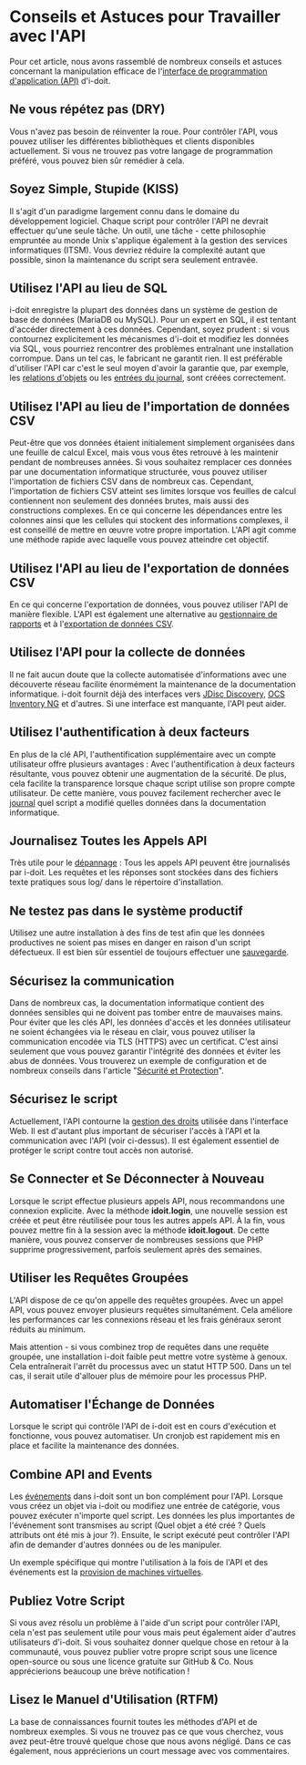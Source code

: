 # Conseils et Astuces pour Travailler avec l'API

Pour cet article, nous avons rassemblé de nombreux conseils et astuces concernant la manipulation efficace de l'[interface de programmation d'application (API)](./index.md) d'i-doit.

Ne vous répétez pas (DRY)
---------------------------

Vous n'avez pas besoin de réinventer la roue. Pour contrôler l'API, vous pouvez utiliser les différentes bibliothèques et clients disponibles actuellement. Si vous ne trouvez pas votre langage de programmation préféré, vous pouvez bien sûr remédier à cela.

Soyez Simple, Stupide (KISS)
-----------------------------

Il s'agit d'un paradigme largement connu dans le domaine du développement logiciel. Chaque script pour contrôler l'API ne devrait effectuer qu'une seule tâche. Un outil, une tâche - cette philosophie empruntée au monde Unix s'applique également à la gestion des services informatiques (ITSM). Vous devriez réduire la complexité autant que possible, sinon la maintenance du script sera seulement entravée.

Utilisez l'API au lieu de SQL
----------------------------

i-doit enregistre la plupart des données dans un système de gestion de base de données (MariaDB ou MySQL). Pour un expert en SQL, il est tentant d'accéder directement à ces données. Cependant, soyez prudent : si vous contournez explicitement les mécanismes d'i-doit et modifiez les données via SQL, vous pourriez rencontrer des problèmes entraînant une installation corrompue. Dans un tel cas, le fabricant ne garantit rien. Il est préférable d'utiliser l'API car c'est le seul moyen d'avoir la garantie que, par exemple, les [relations d'objets](../../basics/object-relations.md) ou les [entrées du journal](../../basics/logbook.md), sont créées correctement. 



Utilisez l'API au lieu de l'importation de données CSV
-----------------------------------------------------------

Peut-être que vos données étaient initialement simplement organisées dans une feuille de calcul Excel, mais vous vous êtes retrouvé à les maintenir pendant de nombreuses années. Si vous souhaitez remplacer ces données par une documentation informatique structurée, vous pouvez utiliser l'importation de fichiers CSV dans de nombreux cas. Cependant, l'importation de fichiers CSV atteint ses limites lorsque vos feuilles de calcul contiennent non seulement des données brutes, mais aussi des constructions complexes. En ce qui concerne les dépendances entre les colonnes ainsi que les cellules qui stockent des informations complexes, il est conseillé de mettre en œuvre votre propre importation. L'API agit comme une méthode rapide avec laquelle vous pouvez atteindre cet objectif.

Utilisez l'API au lieu de l'exportation de données CSV
------------------------------------------------------

En ce qui concerne l'exportation de données, vous pouvez utiliser l'API de manière flexible. L'API est également une alternative au [gestionnaire de rapports](../../evaluation/report-manager.md) et à l'[exportation de données CSV](../../consolidate-data/csv-data-export.md).

Utilisez l'API pour la collecte de données
------------------------------------------

Il ne fait aucun doute que la collecte automatisée d'informations avec une découverte réseau facilite énormément la maintenance de la documentation informatique. i-doit fournit déjà des interfaces vers [JDisc Discovery](../../consolidate-data/jdisc-discovery.md), [OCS Inventory NG](../ocs-inventory-ng.md) et d'autres. Si une interface est manquante, l'API peut aider.

Utilisez l'authentification à deux facteurs
-------------------------------------------

En plus de la clé API, l'authentification supplémentaire avec un compte utilisateur offre plusieurs avantages : Avec l'authentification à deux facteurs résultante, vous pouvez obtenir une augmentation de la sécurité. De plus, cela facilite la transparence lorsque chaque script utilise son propre compte utilisateur. De cette manière, vous pouvez facilement rechercher avec le [journal](../../basics/logbook.md) quel script a modifié quelles données dans la documentation informatique.

Journalisez Toutes les Appels API
---------------------------------

Très utile pour le [dépannage](../../system-administration/troubleshooting/index.md) : Tous les appels API peuvent être journalisés par i-doit. Les requêtes et les réponses sont stockées dans des fichiers texte pratiques sous log/ dans le répertoire d'installation.

Ne testez pas dans le système productif
------------------------------------

Utilisez une autre installation à des fins de test afin que les données productives ne soient pas mises en danger en raison d'un script défectueux. Il est bien sûr essentiel de toujours effectuer une [sauvegarde](../../maintenance-and-operation/backup-and-recovery/index.md).

Sécurisez la communication
------------------------

Dans de nombreux cas, la documentation informatique contient des données sensibles qui ne doivent pas tomber entre de mauvaises mains. Pour éviter que les clés API, les données d'accès et les données utilisateur ne soient échangées via le réseau en clair, vous pouvez utiliser la communication encodée via TLS (HTTPS) avec un certificat. C'est ainsi seulement que vous pouvez garantir l'intégrité des données et éviter les abus de données. Vous trouverez un exemple de configuration et de nombreux conseils dans l'article "[Sécurité et Protection](../../maintenance-and-operation/security-and-protection.md)".

Sécurisez le script
-----------------

Actuellement, l'API contourne la [gestion des droits](../../efficient-documentation/rights-management/index.md) utilisée dans l'interface Web. Il est d'autant plus important de sécuriser l'accès à l'API et la communication avec l'API (voir ci-dessus). Il est également essentiel de protéger le script contre tout accès non autorisé.

Se Connecter et Se Déconnecter à Nouveau
------------------------------------------

Lorsque le script effectue plusieurs appels API, nous recommandons une connexion explicite. Avec la méthode **idoit.login**, une nouvelle session est créée et peut être réutilisée pour tous les autres appels API. À la fin, vous pouvez mettre fin à la session avec la méthode **idoit.logout**. De cette manière, vous pouvez conserver de nombreuses sessions que PHP supprime progressivement, parfois seulement après des semaines.

Utiliser les Requêtes Groupées
-----------------------------

L'API dispose de ce qu'on appelle des requêtes groupées. Avec un appel API, vous pouvez envoyer plusieurs requêtes simultanément. Cela améliore les performances car les connexions réseau et les frais généraux seront réduits au minimum.

Mais attention - si vous combinez trop de requêtes dans une requête groupée, une installation i-doit faible peut mettre votre système à genoux. Cela entraînerait l'arrêt du processus avec un statut HTTP 500. Dans un tel cas, il serait utile d'allouer plus de mémoire pour les processus PHP.

Automatiser l'Échange de Données
--------------------------------

Lorsque le script qui contrôle l'API de i-doit est en cours d'exécution et fonctionne, vous pouvez automatiser. Un cronjob est rapidement mis en place et facilite la maintenance des données.


Combine API and Events
----------------------

Les [événements](../events.md) dans i-doit sont un bon complément pour l'API. Lorsque vous créez un objet via i-doit ou modifiez une entrée de catégorie, vous pouvez exécuter n'importe quel script. Les données les plus importantes de l'événement sont transmises au script (Quel objet a été créé ? Quels attributs ont été mis à jour ?). Ensuite, le script exécuté peut contrôler l'API afin de demander d'autres données ou de les manipuler.

Un exemple spécifique qui montre l'utilisation à la fois de l'API et des événements est la [provision de machines virtuelles](../../use-cases/vm-provisioning.md).

Publiez Votre Script
-------------------

Si vous avez résolu un problème à l'aide d'un script pour contrôler l'API, cela n'est pas seulement utile pour vous mais peut également aider d'autres utilisateurs d'i-doit. Si vous souhaitez donner quelque chose en retour à la communauté, vous pouvez publier votre propre script sous une licence open-source ou sous une licence gratuite sur GitHub & Co. Nous apprécierions beaucoup une brève notification !

Lisez le Manuel d'Utilisation (RTFM)
------------------------------------

La base de connaissances fournit toutes les méthodes d'API et de nombreux exemples. Si vous ne trouvez pas ce que vous cherchez, vous avez peut-être trouvé quelque chose que nous avons négligé. Dans ce cas également, nous apprécierions un court message avec vos commentaires.

